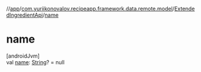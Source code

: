 //[app](../../../index.md)/[com.yuriikonovalov.recipeapp.framework.data.remote.model](../index.md)/[ExtendedIngredientApi](index.md)/[name](name.md)

# name

[androidJvm]\
val [name](name.md): [String](https://kotlinlang.org/api/latest/jvm/stdlib/kotlin/-string/index.html)? = null
